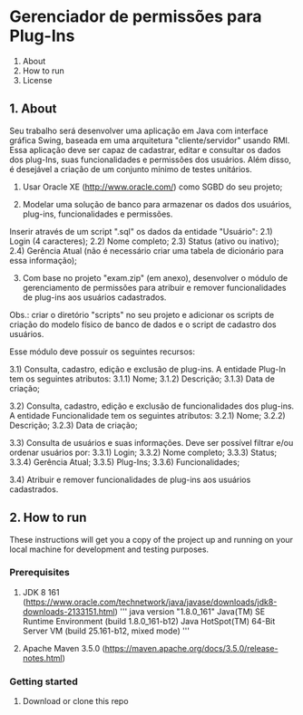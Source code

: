 # Gerenciador de permissões para Plug-Ins
1. About
2. How to run
3. License

## 1. About

Seu trabalho será desenvolver uma aplicação em Java com interface gráfica Swing, baseada em uma arquitetura "cliente/servidor" usando RMI. Essa aplicação deve ser capaz de cadastrar, editar e consultar os dados dos plug-Ins, suas funcionalidades e permissões dos usuários. Além disso, é desejável a criação de um conjunto mínimo de testes unitários.

1) Usar Oracle XE (http://www.oracle.com/) como SGBD do seu projeto;

2) Modelar uma solução de banco para armazenar os dados dos usuários, plug-ins, funcionalidades e permissões. 

Inserir através de um script ".sql" os dados da entidade "Usuário":
2.1) Login (4 caracteres);
2.2) Nome completo;
2.3) Status (ativo ou inativo);
2.4) Gerência Atual (não é necessário criar uma tabela de dicionário para essa informação);

3) Com base no projeto "exam.zip" (em anexo), desenvolver o módulo de gerenciamento de permissões para atribuir e remover funcionalidades de plug-ins aos usuários cadastrados. 

Obs.: criar o diretório "scripts" no seu projeto e adicionar os scripts de criação do modelo físico de banco de dados e o script de cadastro dos usuários.

Esse módulo deve possuir os seguintes recursos:

3.1) Consulta, cadastro, edição e exclusão de plug-ins. A entidade Plug-In tem os seguintes atributos:
3.1.1) Nome;
3.1.2) Descrição;
3.1.3) Data de criação;

3.2) Consulta, cadastro, edição e exclusão de funcionalidades dos plug-ins. A entidade Funcionalidade tem os seguintes atributos:
3.2.1) Nome;
3.2.2) Descrição;
3.2.3) Data de criação;

3.3) Consulta de usuários e suas informações. Deve ser possível filtrar e/ou ordenar usuários por:
3.3.1) Login;
3.3.2) Nome completo;
3.3.3) Status;
3.3.4) Gerência Atual;
3.3.5) Plug-Ins;
3.3.6) Funcionalidades;

3.4) Atribuir e remover funcionalidades de plug-ins aos usuários cadastrados.

## 2. How to run

These instructions will get you a copy of the project up and running on your local machine for development and testing purposes.

### Prerequisites
1. JDK 8 161 (https://www.oracle.com/technetwork/java/javase/downloads/jdk8-downloads-2133151.html)
'''
java version "1.8.0_161"
Java(TM) SE Runtime Environment (build 1.8.0_161-b12)
Java HotSpot(TM) 64-Bit Server VM (build 25.161-b12, mixed mode)
'''

2. Apache Maven 3.5.0 (https://maven.apache.org/docs/3.5.0/release-notes.html)

### Getting started

1. Download or clone this repo
